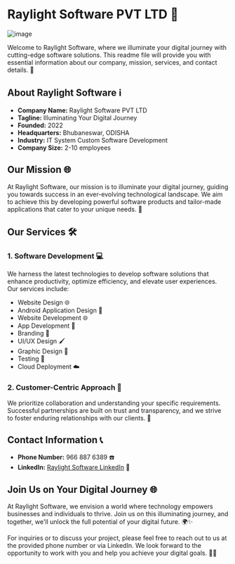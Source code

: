 # Raylight Software PVT LTD 🚀
<img  alt="image" src="https://github.com/anonys-tech/.github/assets/62615392/2913c16c-aedf-4be5-aef3-0ffd1c0b737d">


Welcome to Raylight Software, where we illuminate your digital journey with cutting-edge software solutions. This readme file will provide you with essential information about our company, mission, services, and contact details. 🌟

## About Raylight Software ℹ️

- **Company Name:** Raylight Software PVT LTD
- **Tagline:** Illuminating Your Digital Journey
- **Founded:** 2022
- **Headquarters:** Bhubaneswar, ODISHA
- **Industry:** IT System Custom Software Development
- **Company Size:** 2-10 employees

## Our Mission 🌐

At Raylight Software, our mission is to illuminate your digital journey, guiding you towards success in an ever-evolving technological landscape. We aim to achieve this by developing powerful software products and tailor-made applications that cater to your unique needs. 🌠

## Our Services 🛠️

### 1. Software Development 💻

We harness the latest technologies to develop software solutions that enhance productivity, optimize efficiency, and elevate user experiences. Our services include:

- Website Design 🌐
- Android Application Design 📱
- Website Development 🌐
- App Development 📲
- Branding 🎨
- UI/UX Design 🖌️
- Graphic Design 🎨
- Testing 🧪
- Cloud Deployment ☁️

### 2. Customer-Centric Approach 🤝

We prioritize collaboration and understanding your specific requirements. Successful partnerships are built on trust and transparency, and we strive to foster enduring relationships with our clients. 🤗

## Contact Information 📞

- **Phone Number:** 966 887 6389 ☎️
- **LinkedIn:** [Raylight Software LinkedIn](https://www.linkedin.com/company/raylight-software-pvt-ltd) 🔗

## Join Us on Your Digital Journey 🌐

At Raylight Software, we envision a world where technology empowers businesses and individuals to thrive. Join us on this illuminating journey, and together, we'll unlock the full potential of your digital future. 🌍✨

For inquiries or to discuss your project, please feel free to reach out to us at the provided phone number or via LinkedIn. We look forward to the opportunity to work with you and help you achieve your digital goals. 📧🤝

